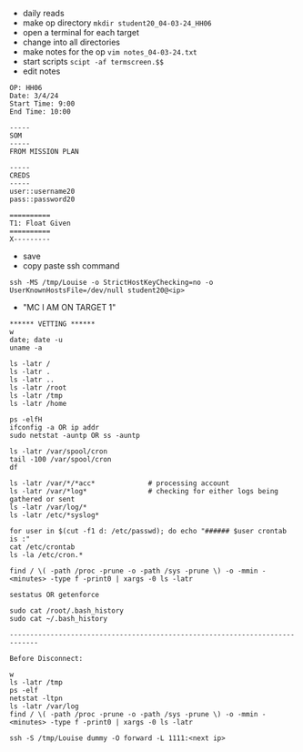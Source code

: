 - daily reads
- make op directory
```mkdir student20_04-03-24_HH06```
- open a terminal for each target
- change into all directories
- make notes for the op
```vim notes_04-03-24.txt```
- start scripts
```scipt -af termscreen.$$```
- edit notes
```
OP: HH06
Date: 3/4/24
Start Time: 9:00
End Time: 10:00

-----
SOM
-----
FROM MISSION PLAN

-----
CREDS
-----
user::username20
pass::password20

==========
T1: Float Given
==========
X---------
```
- save
- copy paste ssh command
```
ssh -MS /tmp/Louise -o StrictHostKeyChecking=no -o UserKnownHostsFile=/dev/null student20@<ip>
```
- "MC I AM ON TARGET 1"
```
****** VETTING ******
w
date; date -u
uname -a

ls -latr /
ls -latr .
ls -latr ..
ls -latr /root
ls -latr /tmp
ls -latr /home

ps -elfH
ifconfig -a OR ip addr
sudo netstat -auntp OR ss -auntp

ls -latr /var/spool/cron
tail -100 /var/spool/cron
df

ls -latr /var/*/*acc*             # processing account
ls -latr /var/*log*               # checking for either logs being gathered or sent 
ls -latr /var/log/*               
ls -latr /etc/*syslog*

for user in $(cut -f1 d: /etc/passwd); do echo "###### $user crontab is :"
cat /etc/crontab
ls -la /etc/cron.*

find / \( -path /proc -prune -o -path /sys -prune \) -o -mmin -<minutes> -type f -print0 | xargs -0 ls -latr
 
sestatus OR getenforce

sudo cat /root/.bash_history
sudo cat ~/.bash_history

-----------------------------------------------------------------------------

Before Disconnect:

w
ls -latr /tmp
ps -elf
netstat -ltpn
ls -latr /var/log
find / \( -path /proc -prune -o -path /sys -prune \) -o -mmin -<minutes> -type f -print0 | xargs -0 ls -latr
```
```
ssh -S /tmp/Louise dummy -O forward -L 1111:<next ip>
```
